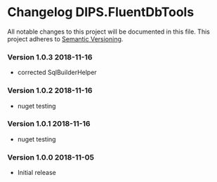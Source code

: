 # Changelog DIPS.FluentDbTools
All notable changes to this project will be documented in this file.
This project adheres to [Semantic Versioning](http://semver.org/).

<!-- the topmost header version must be set manually in the VERSION file -->
### Version 1.0.3 2018-11-16
 - corrected SqlBuilderHelper

### Version 1.0.2 2018-11-16
 - nuget testing

### Version 1.0.1 2018-11-16
 - nuget testing

### Version 1.0.0 2018-11-05
 - Initial release